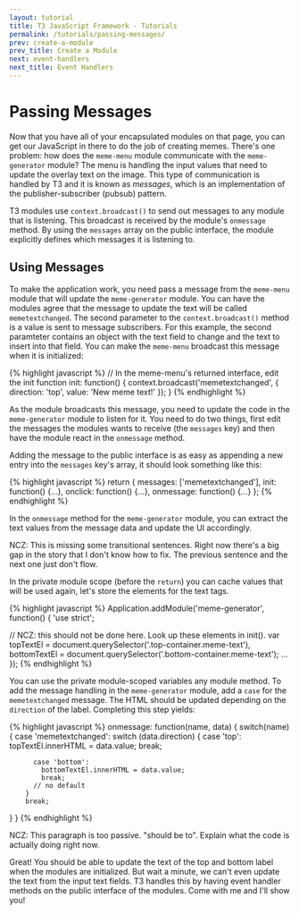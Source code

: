 ```yaml
---
layout: tutorial
title: T3 JavaScript Framework - Tutorials
permalink: /tutorials/passing-messages/
prev: create-a-module
prev_title: Create a Module
next: event-handlers
next_title: Event Handlers
---
```


# Passing Messages

Now that you have all of your encapsulated modules on that page, you can get our JavaScript in there to do the job of creating memes. There's one problem: how does the `meme-menu` module communicate with the `meme-generator` module? The menu is handling the input values that need to update the overlay text on the image. This type of communication is handled by T3 and it is known as *messages*, which is an implementation of the publisher-subscriber (pubsub) pattern.

T3 modules use `context.broadcast()` to send out messages to any module that is listening. This broadcast is received by the module's `onmessage` method. By using the `messages` array on the public interface, the module explicitly defines which messages it is listening to.

## Using Messages

To make the application work, you need pass a message from the `meme-menu` module that will update the `meme-generator` module. You can have the modules agree that the message to update the text will be called `memetextchanged`. The second parameter to the `context.broadcast()` method is a value is sent to message subscribers. For this example, the second paramteter contains an object with the text field to change and the text to insert into that field. You can make the `meme-menu` broadcast this message when it is initialized:

{% highlight javascript %}
// In the meme-menu's returned interface, edit the init function
init: function() {
  context.broadcast('memetextchanged', {
    direction: 'top',
    value: 'New meme text!'
  });
}
{% endhighlight %}

As the module broadcasts this message, you need to update the code in the `meme-generator` module to listen for it. You need to do two things, first edit the messages the modules wants to receive (the `messages` key) and then have the module react in the `onmessage` method.

Adding the message to the public interface is as easy as appending a new entry into the `messages` key's array, it should look something like this:

{% highlight javascript %}
return {
  messages: ['memetextchanged'],
  init: function() {...},
  onclick: function() {...},
  onmessage: function() {...}
};
{% endhighlight %}


In the `onmessage` method for the `meme-generator` module, you can extract the text values from the message data and update the UI accordingly.

NCZ: This is missing some transitional sentences. Right now there's a big gap in the story that I don't know how to fix. The previous sentence and the next one just don't flow.

In the private module scope (before the `return`) you can cache values that will be used again, let's store the elements for the text tags.

{% highlight javascript %}
Application.addModule('meme-generator', function() {
  'use strict';

// NCZ: this should not be done here. Look up these elements in init().
  var topTextEl = document.querySelector('.top-container.meme-text'),
      bottomTextEl = document.querySelector('.bottom-container.meme-text');
  ...
});
{% endhighlight %}

You can use the private module-scoped variables any module method. To add the message handling in the `meme-generator` module, add a `case` for the `memetextchanged` message. The HTML should be updated depending on the `direction` of the label. Completing this step yields:

{% highlight javascript %}
onmessage: function(name, data) {
  switch(name) {
      case 'memetextchanged':
        switch (data.direction) {
          case 'top':
            topTextEl.innerHTML = data.value;
            break;

          case 'bottom':
            bottomTextEl.innerHTML = data.value;
            break;
          // no default
        }
        break;
  }
}
{% endhighlight %}

NCZ: This paragraph is too passive. "should be to". Explain what the code is actually doing right now.

Great! You should be able to update the text of the top and bottom label when the modules are initialized. But wait a minute, we can't even update the text from the input text fields. T3 handles this by having event handler methods on the public interface of the modules. Come with me and I'll show you!
